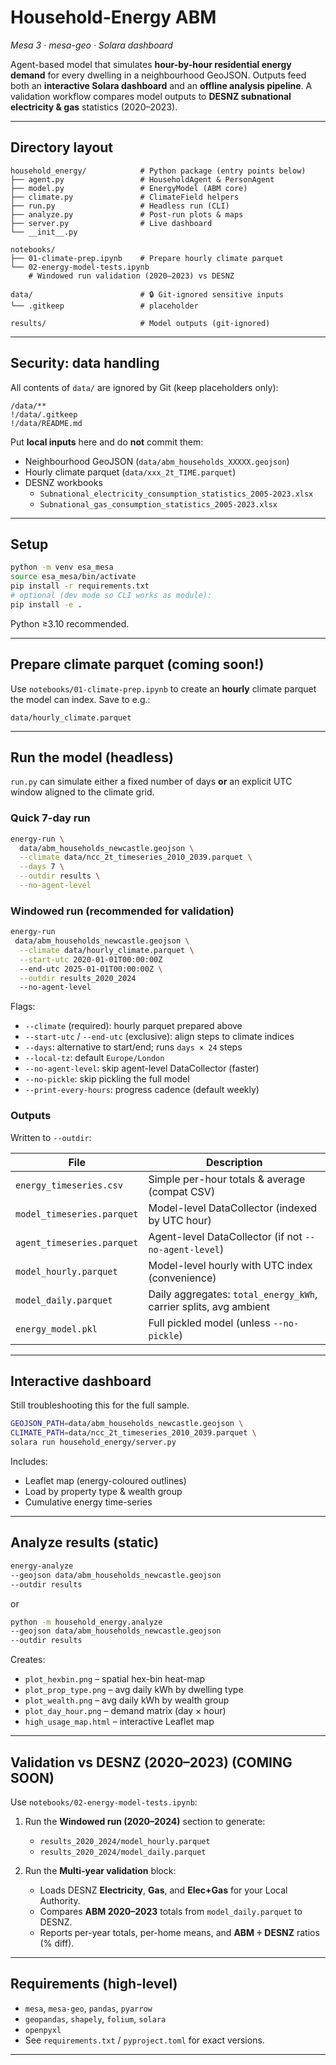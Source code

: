 # Household-Energy ABM  
*Mesa 3 · mesa-geo · Solara dashboard*

Agent-based model that simulates **hour-by-hour residential energy demand** for every dwelling in a neighbourhood GeoJSON. Outputs feed both an **interactive Solara dashboard** and an **offline analysis pipeline**. A validation workflow compares model outputs to **DESNZ subnational electricity & gas** statistics (2020–2023).

---

## Directory layout

```
household_energy/            # Python package (entry points below)
├── agent.py                 # HouseholdAgent & PersonAgent
├── model.py                 # EnergyModel (ABM core)
├── climate.py               # ClimateField helpers
├── run.py                   # Headless run (CLI)
├── analyze.py               # Post-run plots & maps
├── server.py                # Live dashboard
└── __init__.py

notebooks/
├── 01-climate-prep.ipynb    # Prepare hourly climate parquet
└── 02-energy-model-tests.ipynb
    # Windowed run validation (2020–2023) vs DESNZ

data/                        # 🔒 Git-ignored sensitive inputs
└── .gitkeep                 # placeholder

results/                     # Model outputs (git-ignored)
```

---

## Security: data handling

All contents of `data/` are ignored by Git (keep placeholders only):

```
/data/**
!/data/.gitkeep
!/data/README.md
```

Put **local inputs** here and do **not** commit them:
- Neighbourhood GeoJSON (`data/abm_households_XXXXX.geojson`)
- Hourly climate parquet (`data/xxx_2t_TIME.parquet`)
- DESNZ workbooks  
  - `Subnational_electricity_consumption_statistics_2005-2023.xlsx`  
  - `Subnational_gas_consumption_statistics_2005-2023.xlsx`



---

## Setup

```bash
python -m venv esa_mesa
source esa_mesa/bin/activate
pip install -r requirements.txt
# optional (dev mode so CLI works as module):
pip install -e .
```

Python ≥3.10 recommended.

---

## Prepare climate parquet (coming soon!)

Use `notebooks/01-climate-prep.ipynb` to create an **hourly** climate parquet the model can index. Save to e.g.:

```
data/hourly_climate.parquet
```


---

## Run the model (headless)

`run.py` can simulate either a fixed number of days **or** an explicit UTC window aligned to the climate grid.

### Quick 7-day run

```bash
energy-run \
  data/abm_households_newcastle.geojson \
  --climate data/ncc_2t_timeseries_2010_2039.parquet \
  --days 7 \
  --outdir results \
  --no-agent-level
```

### Windowed run (recommended for validation)

```bash
energy-run
 data/abm_households_newcastle.geojson \
  --climate data/hourly_climate.parquet \
  --start-utc 2020-01-01T00:00:00Z 
  --end-utc 2025-01-01T00:00:00Z \
  --outdir results_2020_2024 
  --no-agent-level
```

Flags:
- `--climate` (required): hourly parquet prepared above
- `--start-utc` / `--end-utc` (exclusive): align steps to climate indices
- `--days`: alternative to start/end; runs `days × 24` steps
- `--local-tz`: default `Europe/London`
- `--no-agent-level`: skip agent-level DataCollector (faster)
- `--no-pickle`: skip pickling the full model
- `--print-every-hours`: progress cadence (default weekly)

### Outputs

Written to `--outdir`:

| File                       | Description |
|---------------------------|-------------|
| `energy_timeseries.csv`   | Simple per-hour totals & average (compat CSV) |
| `model_timeseries.parquet`| Model-level DataCollector (indexed by UTC hour) |
| `agent_timeseries.parquet`| Agent-level DataCollector (if not `--no-agent-level`) |
| `model_hourly.parquet`    | Model-level hourly with UTC index (convenience) |
| `model_daily.parquet`     | Daily aggregates: `total_energy_kWh`, carrier splits, avg ambient |
| `energy_model.pkl`        | Full pickled model (unless `--no-pickle`) |

---

## Interactive dashboard
Still troubleshooting this for the full sample. 

```bash
GEOJSON_PATH=data/abm_households_newcastle.geojson \
CLIMATE_PATH=data/ncc_2t_timeseries_2010_2039.parquet \
solara run household_energy/server.py
```

Includes:
- Leaflet map (energy-coloured outlines)
- Load by property type & wealth group
- Cumulative energy time-series


---

## Analyze results (static)

```bash
energy-analyze 
--geojson data/abm_households_newcastle.geojson 
--outdir results
```
or
```bash
python -m household_energy.analyze   
--geojson data/abm_households_newcastle.geojson   
--outdir results

```

Creates:
- `plot_hexbin.png` – spatial hex-bin heat-map
- `plot_prop_type.png` – avg daily kWh by dwelling type
- `plot_wealth.png` – avg daily kWh by wealth group
- `plot_day_hour.png` – demand matrix (day × hour)
- `high_usage_map.html` – interactive Leaflet map

---

## Validation vs DESNZ (2020–2023) (COMING SOON)

Use `notebooks/02-energy-model-tests.ipynb`:

1) Run the **Windowed run (2020–2024)** section to generate:
   - `results_2020_2024/model_hourly.parquet`
   - `results_2020_2024/model_daily.parquet`

2) Run the **Multi-year validation** block:
   - Loads DESNZ **Electricity**, **Gas**, and **Elec+Gas** for your Local Authority.
   - Compares **ABM 2020–2023** totals from `model_daily.parquet` to DESNZ.
   - Reports per-year totals, per-home means, and **ABM ÷ DESNZ** ratios (% diff).

---

## Requirements (high-level)

- `mesa`, `mesa-geo`, `pandas`, `pyarrow`
- `geopandas`, `shapely`, `folium`, `solara`
- `openpyxl` 
- See `requirements.txt` / `pyproject.toml` for exact versions.

---

